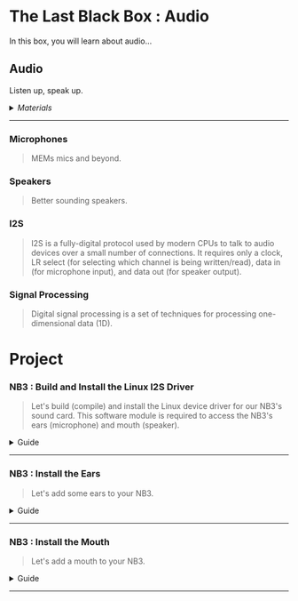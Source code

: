 # The Last Black Box : Audio
In this box, you will learn about audio...

## Audio
Listen up, speak up.

<details><summary><i>Materials</i></summary><p>

Name|Description| # |Package|Data|Link|
:-------|:----------|:-----:|:-:|:--:|:--:|
NB3 Ear|I2S mems microphone breakout board|2|Circuit Boards|[-D-](/boxes/audio/NB3_ear)|[-L-](VK)
NB3 Mouth|I2S DAC-AMP breakout board|1|Circuit Boards|[-D-](/boxes/audio/NB3_mouth)|[-L-](VK)
Speaker (Hi-Fi)|3 Watt 4 Ohm with Dupont 2.54 mm socket (High Fidelity: 2831/3128)|1|Large (100)|[-D-](/boxes/audio/_resources/datasheets/3128_3W_4Ohm.jpg)|[-L-](https://www.amazon.co.uk/gp/product/B0D9QXW5FF)
Speaker Mount|Custom laser cut mount for speaker|1|Acrylic Mounts|[-D-](/boxes/audio/-)|[-L-](VK)
Speaker Frame|Custom laser cut frame for speaker|1|Acrylic Mounts|[-D-](/boxes/audio/-)|[-L-](VK)
M3 standoff (15/PS)|15 mm long plug-to-socket M3 standoff|2|Mounting Hardware|[-D-](/boxes/audio/-)|[-L-](https://uk.farnell.com/ettinger/05-13-151/spacer-m3x15-vzk/dp/1466726)
M3 nut (square)|square M3 nut 1.8 mm thick|2|Mounting Hardware|[-D-](/boxes/audio/-)|[-L-](https://www.accu.co.uk/flat-square-nuts/21326-HFSN-M3-A2)
M3 bolt (6)|6 mm long M3 bolt|2|Mounting Hardware|[-D-](/boxes/audio/-)|[-L-](https://www.accu.co.uk/pozi-pan-head-screws/500113-SPP-M3-6-ST-BZP)
M2.5 bolt (6)|6 mm long M2.5 bolt|2|Mounting Hardware|[-D-](/boxes/robotics/)|[-L-](https://www.accu.co.uk/pozi-pan-head-screws/9255-SPP-M2-5-6-A2)
M2.5 nut|regular M2.5 nut|2|Mounting Hardware|[-D-](/boxes/power/-)|[-L-](https://www.accu.co.uk/hexagon-nuts/456430-HPN-M2-5-C8-Z)
M2 bolt (8)|8 mm long M2 bolt|2|Mounting Hardware|[-D-](/boxes/audio/)|[-L-](https://www.accu.co.uk/pozi-pan-head-screws/500101-SPP-M2-8-ST-BZP)
M2 nut|regular M2 nut|2|Mounting Hardware|[-D-](/boxes/audio/)|[-L-](https://www.accu.co.uk/hexagon-nuts/456429-HPN-M2-C8-Z)

</p></details><hr>

### Microphones
> MEMs mics and beyond.


### Speakers
> Better sounding speakers.


### I2S
> I2S is a fully-digital protocol used by modern CPUs to talk to audio devices over a small number of connections. It requires only a clock, LR select (for selecting which channel is being written/read), data in (for microphone input), and data out (for speaker output).


### Signal Processing
> Digital signal processing is a set of techniques for processing one-dimensional data (1D).


# Project
### NB3 : Build and Install the Linux I2S Driver
> Let's build (compile) and install the Linux device driver for our NB3's sound card. This software module is required to access the NB3's ears (microphone) and mouth (speaker).

<details><summary><weak>Guide</weak></summary>
:-:-: A video guide to completing this project can be viewed <a href="https://vimeo.com/1042781850" target="_blank" rel="noopener noreferrer">here</a>.
</details><hr>


### NB3 : Install the Ears
> Let's add some ears to your NB3.

<details><summary><weak>Guide</weak></summary>
:-:-: A video guide to completing this project can be viewed <a href="https://vimeo.com/1042943195" target="_blank" rel="noopener noreferrer">here</a>.
</details><hr>


### NB3 : Install the Mouth
> Let's add a mouth to your NB3.

<details><summary><weak>Guide</weak></summary>
:-:-: A video guide to completing this project can be viewed <a href="https://vimeo.com/1042947561" target="_blank" rel="noopener noreferrer">here</a>.
</details><hr>


